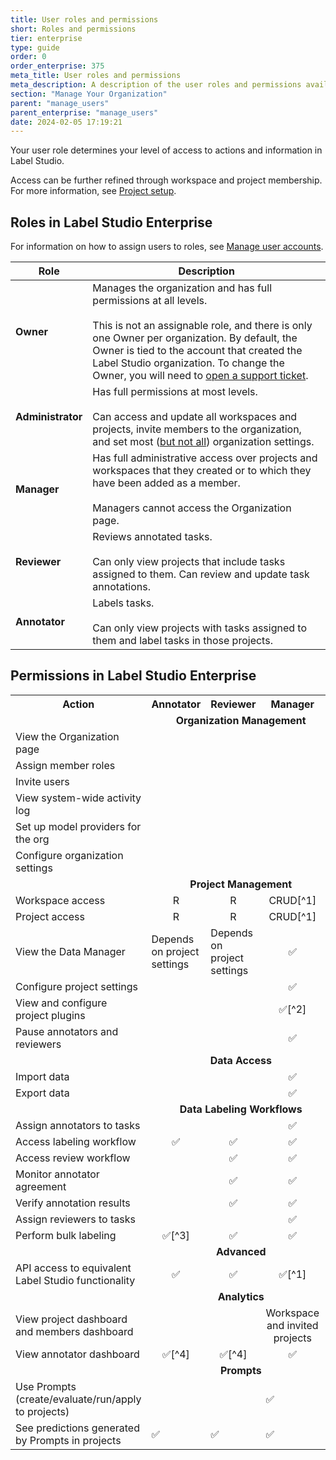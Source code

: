 ```yaml
---
title: User roles and permissions
short: Roles and permissions
tier: enterprise
type: guide
order: 0
order_enterprise: 375
meta_title: User roles and permissions
meta_description: A description of the user roles and permissions available in Label Studio Enterprise. 
section: "Manage Your Organization"
parent: "manage_users"
parent_enterprise: "manage_users"
date: 2024-02-05 17:19:21
---
```


Your user role determines your level of access to actions and information in Label Studio. 

Access can be further refined through workspace and project membership. For more information, see [Project setup](setup_project). 

## Roles in Label Studio Enterprise

For information on how to assign users to roles, see [Manage user accounts](admin_manage_lse).

| Role          | Description                                                                                                                                                                                  |
| ------------- | -------------------------------------------------------------------------------------------------------------------------------------------------------------------------------------------- |
| **Owner**         | Manages the organization and has full permissions at all levels.<br><br>This is not an assignable role, and there is only one Owner per organization. By default, the Owner is tied to the account that created the Label Studio organization. To change the Owner, you will need to [open a support ticket](https://support.humansignal.com/hc/en-us/requests/new).                                                           |
| **Administrator** | Has full permissions at most levels.<br><br>Can access and update all workspaces and projects, invite members to the organization, and set most ([but not all](admin_usage)) organization settings.                            |
| **Manager**       | Has full administrative access over projects and workspaces that they created or to which they have been added as a member. <br><br>Managers cannot access the Organization page. |
| **Reviewer**      | Reviews annotated tasks.<br><br>Can only view projects that include tasks assigned to them. Can review and update task annotations.                                                                              |
| **Annotator**     | Labels tasks.<br><br>Can only view projects with tasks assigned to them and label tasks in those projects.                                                                                               |


## Permissions in Label Studio Enterprise

<table>
  <tr>
    <th>Action</th>
    <th>Annotator</th>
    <th>Reviewer</th>
    <th>Manager</th>
    <th>Administrator</th>
    <th>Owner</th>
  </tr>
  <tr>
    <td colspan="6" style="text-align:center"><b>Organization Management</b></td>
  </tr>
  <tr>
    <td>View the Organization page</td>
    <td></td>
    <td></td>
    <td style="text-align:center"></td>
    <td style="text-align:center">✅</td>
    <td style="text-align:center">✅</td>
  </tr>
    <tr>
    <td>Assign member roles</td>
    <td></td>
    <td></td>
    <td></td>
    <td style="text-align:center">✅</td>
    <td style="text-align:center">✅</td>
  </tr>
  <tr>
    <td>Invite users</td>
    <td></td>
    <td></td>
    <td></td>
    <td style="text-align:center">✅</td>
    <td style="text-align:center">✅</td>
  </tr>
  <tr>
    <td>View system-wide activity log</td>
    <td></td>
    <td></td>
    <td></td>
    <td style="text-align:center">✅</td>
    <td style="text-align:center">✅</td>
  </tr>
    <tr>
    <td>Set up model providers for the org</td>
    <td></td>
    <td></td>
    <td></td>
    <td style="text-align:center">✅</td>
    <td style="text-align:center">✅</td>
  </tr>
    </tr>
    <tr>
    <td>Configure organization settings</td>
    <td></td>
    <td></td>
    <td></td>
    <td style="text-align:center">Partial</td>
    <td style="text-align:center">✅</td>
  </tr>
  <tr>
    <td colspan="6" style="text-align:center"><b>Project Management</b></td>
  </tr>
  <tr>
    <td>Workspace access</td>
    <td style="text-align:center">R</td>
    <td style="text-align:center">R</td>
    <td style="text-align:center">CRUD[^1]</td>
    <td style="text-align:center">CRUD</td>
    <td style="text-align:center">CRUD</td>
  </tr>
  <tr>
    <td>Project access</td>
    <td style="text-align:center">R</td>
    <td style="text-align:center">R</td>
    <td style="text-align:center">CRUD[^1]</td>
    <td style="text-align:center">CRUD</td>
    <td style="text-align:center">CRUD</td>
  </tr>
    <tr>
    <td>View the Data Manager</td>
    <td>Depends on project settings</td>
    <td>Depends on project settings</td>
    <td style="text-align:center">✅</td>
    <td style="text-align:center">✅</td>
    <td style="text-align:center">✅</td>
  </tr>
  <tr>
    <td>Configure project settings</td>
    <td></td>
    <td></td>
    <td style="text-align:center">✅</td>
    <td style="text-align:center">✅</td>
    <td style="text-align:center">✅</td>
  </tr>
  <tr>
    <td>View and configure project plugins</td>
    <td></td>
    <td></td>
    <td style="text-align:center">✅[^2]</td>
    <td style="text-align:center">✅</td>
    <td style="text-align:center">✅</td>
  </tr>
  <tr>
    <td>Pause annotators and reviewers</td>
    <td></td>
    <td></td>
    <td style="text-align:center">✅</td>
    <td style="text-align:center">✅</td>
    <td style="text-align:center">✅</td>
  </tr>
  <tr>
    <td colspan="6" style="text-align:center"><b>Data Access</b></td>
  </tr>
  <tr>
    <td>Import data</td>
    <td></td>
    <td></td>
    <td style="text-align:center">✅</td>
    <td style="text-align:center">✅</td>
    <td style="text-align:center">✅</td>
  </tr>
  <tr>
    <td>Export data</td>
    <td></td>
    <td></td>
    <td style="text-align:center">✅</td>
    <td style="text-align:center">✅</td>
    <td style="text-align:center">✅</td>
  </tr>
  <tr>
    <td colspan="6" style="text-align:center"><b>Data Labeling Workflows</b></td>
  </tr>
  <tr>
    <td>Assign annotators to tasks</td>
    <td></td>
    <td style="text-align:center"></td>
    <td style="text-align:center">✅</td>
    <td style="text-align:center">✅</td>
    <td style="text-align:center">✅</td>
  </tr>
  <tr>
    <td>Access labeling workflow</td>
    <td style="text-align:center">✅</td>
    <td style="text-align:center">✅</td>
    <td style="text-align:center">✅</td>
    <td style="text-align:center">✅</td>
    <td style="text-align:center">✅</td>
  </tr>
  <tr>
    <td>Access review workflow</td>
    <td></td>
    <td style="text-align:center">✅</td>
    <td style="text-align:center">✅</td>
    <td style="text-align:center">✅</td>
    <td style="text-align:center">✅</td>
  </tr>
  <tr>
    <td>Monitor annotator agreement</td>
    <td></td>
    <td style="text-align:center">✅</td>
    <td style="text-align:center">✅</td>
    <td style="text-align:center">✅</td>
    <td style="text-align:center">✅</td>
  </tr>

  <tr>
    <td>Verify annotation results</td>
    <td></td>
    <td style="text-align:center">✅</td>
    <td style="text-align:center">✅</td>
    <td style="text-align:center">✅</td>
    <td style="text-align:center">✅</td>
  </tr>
  <tr>
    <td>Assign reviewers to tasks</td>
    <td></td>
    <td></td>
    <td style="text-align:center">✅</td>
    <td style="text-align:center">✅</td>
    <td style="text-align:center">✅</td>
  </tr>
  <tr>
    <td>Perform bulk labeling</td>
    <td style="text-align:center">✅[^3]</td>
    <td style="text-align:center">✅</td>
    <td style="text-align:center">✅</td>
    <td style="text-align:center">✅</td>
    <td style="text-align:center">✅</td>
  </tr>
  <tr>
    <td colspan="6" style="text-align:center"><b>Advanced</b></td>
  </tr>
  <tr>
    <td>API access to equivalent Label Studio functionality</td>
    <td style="text-align:center">✅</td>
    <td style="text-align:center">✅</td>
    <td style="text-align:center">✅[^1]</td>
    <td style="text-align:center">✅</td>
    <td style="text-align:center">✅</td>
  </tr>
  <tr>
    <td colspan="6" style="text-align:center"><b>Analytics</b></td>
  </tr>
  <tr>
    <td>View project dashboard and members dashboard</td>
    <td></td>
    <td></td>
    <td style="text-align:center">Workspace and invited projects</td>
    <td style="text-align:center">Organization</td>
    <td style="text-align:center">Organization</td>
  </tr>
  <tr>
    <td>View annotator dashboard</td>
    <td style="text-align:center">✅[^4]</td>
    <td style="text-align:center">✅[^4]</td>
    <td style="text-align:center">✅</td>
    <td style="text-align:center">✅</td>
    <td style="text-align:center">✅</td>
  </tr>
    <tr>
    <td colspan="6" style="text-align:center"><b>Prompts</b></td>
  </tr>
  <tr>
      <td>Use Prompts (create/evaluate/run/apply to projects)</td>
      <td></td>
      <td></td>
      <td>✅</td>
      <td>✅</td>
      <td>✅</td>
    </tr>
    <tr>
      <td>See predictions generated by Prompts in projects</td>
      <td>✅</td>
      <td>✅</td>
      <td>✅</td>
      <td>✅</td>
      <td>✅</td>
    </tr>
</table>


[^1]: For workspaces or projects they created or were invited to
[^2]: Owners can restrict this in the org settings
[^3]: The project must be using manual distribution and the annotator must be granted Data Manager access
[^4]: For their own work/history
